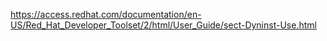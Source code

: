 https://access.redhat.com/documentation/en-US/Red_Hat_Developer_Toolset/2/html/User_Guide/sect-Dyninst-Use.html
